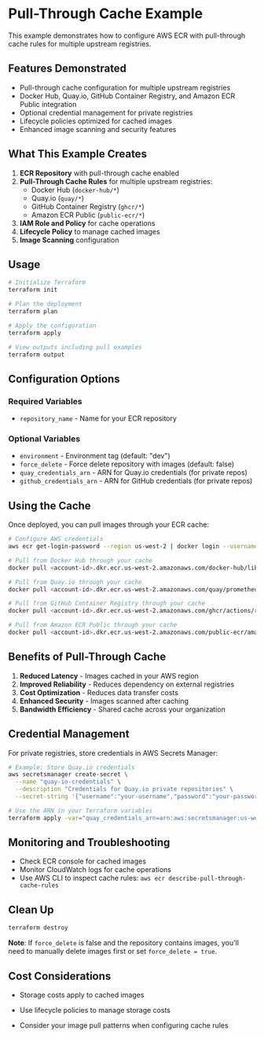 # Pull-Through Cache Example

This example demonstrates how to configure AWS ECR with pull-through cache rules for multiple upstream registries.

## Features Demonstrated

- Pull-through cache configuration for multiple upstream registries
- Docker Hub, Quay.io, GitHub Container Registry, and Amazon ECR Public integration
- Optional credential management for private registries
- Lifecycle policies optimized for cached images
- Enhanced image scanning and security features

## What This Example Creates

1. **ECR Repository** with pull-through cache enabled
2. **Pull-Through Cache Rules** for multiple upstream registries:
   - Docker Hub (`docker-hub/*`)
   - Quay.io (`quay/*`)
   - GitHub Container Registry (`ghcr/*`)
   - Amazon ECR Public (`public-ecr/*`)
3. **IAM Role and Policy** for cache operations
4. **Lifecycle Policy** to manage cached images
5. **Image Scanning** configuration

## Usage

```bash
# Initialize Terraform
terraform init

# Plan the deployment
terraform plan

# Apply the configuration
terraform apply

# View outputs including pull examples
terraform output
```

## Configuration Options

### Required Variables

- `repository_name` - Name for your ECR repository

### Optional Variables

- `environment` - Environment tag (default: "dev")
- `force_delete` - Force delete repository with images (default: false)
- `quay_credentials_arn` - ARN for Quay.io credentials (for private repos)
- `github_credentials_arn` - ARN for GitHub credentials (for private repos)

## Using the Cache

Once deployed, you can pull images through your ECR cache:

```bash
# Configure AWS credentials
aws ecr get-login-password --region us-west-2 | docker login --username AWS --password-stdin <account-id>.dkr.ecr.us-west-2.amazonaws.com

# Pull from Docker Hub through your cache
docker pull <account-id>.dkr.ecr.us-west-2.amazonaws.com/docker-hub/library/nginx:latest

# Pull from Quay.io through your cache
docker pull <account-id>.dkr.ecr.us-west-2.amazonaws.com/quay/prometheus/prometheus:latest

# Pull from GitHub Container Registry through your cache
docker pull <account-id>.dkr.ecr.us-west-2.amazonaws.com/ghcr/actions/runner:latest

# Pull from Amazon ECR Public through your cache
docker pull <account-id>.dkr.ecr.us-west-2.amazonaws.com/public-ecr/amazonlinux:latest
```

## Benefits of Pull-Through Cache

1. **Reduced Latency** - Images cached in your AWS region
2. **Improved Reliability** - Reduces dependency on external registries
3. **Cost Optimization** - Reduces data transfer costs
4. **Enhanced Security** - Images scanned after caching
5. **Bandwidth Efficiency** - Shared cache across your organization

## Credential Management

For private registries, store credentials in AWS Secrets Manager:

```bash
# Example: Store Quay.io credentials
aws secretsmanager create-secret \
  --name "quay-io-credentials" \
  --description "Credentials for Quay.io private repositories" \
  --secret-string '{"username":"your-username","password":"your-password"}'

# Use the ARN in your Terraform variables
terraform apply -var="quay_credentials_arn=arn:aws:secretsmanager:us-west-2:123456789012:secret:quay-io-credentials-AbCdEf"
```

## Monitoring and Troubleshooting

- Check ECR console for cached images
- Monitor CloudWatch logs for cache operations
- Use AWS CLI to inspect cache rules: `aws ecr describe-pull-through-cache-rules`

## Clean Up

```bash
terraform destroy
```

**Note**: If `force_delete` is false and the repository contains images, you'll need to manually delete images first or set `force_delete = true`.

## Cost Considerations

- Storage costs apply to cached images
- Use lifecycle policies to manage storage costs

- Consider your image pull patterns when configuring cache rules